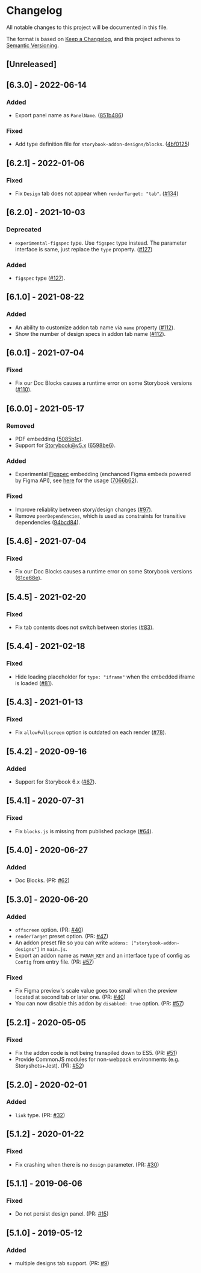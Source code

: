 # Changelog

All notable changes to this project will be documented in this file.

The format is based on [Keep a Changelog](https://keepachangelog.com/en/1.0.0/),
and this project adheres to [Semantic Versioning](https://semver.org/spec/v2.0.0.html).

## [Unreleased]

## [6.3.0] - 2022-06-14

### Added

- Export panel name as `PanelName`. ([851b486](https://github.com/pocka/storybook-addon-designs/commit/851b486543475384173532be27702e6a776b827d))

### Fixed

- Add type definition file for `storybook-addon-designs/blocks`. ([4bf0125](https://github.com/pocka/storybook-addon-designs/commit/4bf012598b476b891779f35d614f9b212af24765))

## [6.2.1] - 2022-01-06

### Fixed

- Fix `Design` tab does not appear when `renderTarget: "tab"`. ([#134](https://github.com/pocka/storybook-addon-designs/issues/134))

## [6.2.0] - 2021-10-03

### Deprecated

- `experimental-figspec` type. Use `figspec` type instead. The parameter interface is same, just replace the `type` property. ([#127](https://github.com/pocka/storybook-addon-designs/pull/127))

### Added

- `figspec` type ([#127](https://github.com/pocka/storybook-addon-designs/pull/127)).

## [6.1.0] - 2021-08-22

### Added

- An ability to customize addon tab name via `name` property ([#112](https://github.com/pocka/storybook-addon-designs/pull/112)).
- Show the number of design specs in addon tab name ([#112](https://github.com/pocka/storybook-addon-designs/pull/112)).

## [6.0.1] - 2021-07-04

### Fixed

- Fix our Doc Blocks causes a runtime error on some Storybook versions ([#110](https://github.com/pocka/storybook-addon-designs/pull/110)).

## [6.0.0] - 2021-05-17

### Removed

- PDF embedding ([5085b1c](https://github.com/pocka/storybook-addon-designs/commit/5085b1c9a9b0829fa5e2ed1ebba11c46d54dcb1a)).
- Support for Storybook@v5.x ([6598be6](https://github.com/pocka/storybook-addon-designs/commit/6598be61ae6869ff6b50e502330d4fcd71b44d8f)).

### Added

- Experimental [Figspec](https://github.com/pocka/figspec) embedding (enchanced Figma embeds powered by Figma API), see [here][figspec-usage] for the usage ([7066b62](https://github.com/pocka/storybook-addon-designs/commit/7066b62a2836f4b8b480b81e1c17d60f3f41b752)).

[figspec-usage]: https://pocka.github.io/storybook-addon-designs/?path=/story/docs-figma-figspec-readme--page

### Fixed

- Improve reliablity between story/design changes ([#97](https://github.com/pocka/storybook-addon-designs/pull/97)).
- Remove `peerDependencies`, which is used as constraints for transitive dependencies ([94bcd84](https://github.com/pocka/storybook-addon-designs/commit/94bcd84aa2013d06c63f5502b085b031a1deb459)).

## [5.4.6] - 2021-07-04

### Fixed

- Fix our Doc Blocks causes a runtime error on some Storybook versions ([61ce68e](https://github.com/pocka/storybook-addon-designs/commit/61ce68e8613878cc28c8b9837d45c206b2ba8119)).

## [5.4.5] - 2021-02-20

### Fixed

- Fix tab contents does not switch between stories ([#83](https://github.com/pocka/storybook-addon-designs/issues/83)).

## [5.4.4] - 2021-02-18

### Fixed

- Hide loading placeholder for `type: "iframe"` when the embedded iframe is loaded ([#81](https://github.com/pocka/storybook-addon-designs/issues/81)).

## [5.4.3] - 2021-01-13

### Fixed

- Fix `allowFullscreen` option is outdated on each render ([#78](https://github.com/pocka/storybook-addon-designs/pull/78)).

## [5.4.2] - 2020-09-16

### Added

- Support for Storybook 6.x ([#67](https://github.com/pocka/storybook-addon-designs/issues/67#issuecomment-692846928)).

## [5.4.1] - 2020-07-31

### Fixed

- Fix `blocks.js` is missing from published package ([#64](https://github.com/pocka/storybook-addon-designs/issues/64)).

## [5.4.0] - 2020-06-27

### Added

- Doc Blocks. (PR: [#62](https://github.com/pocka/storybook-addon-designs/pull/62))

## [5.3.0] - 2020-06-20

### Added

- `offscreen` option. (PR: [#40](https://github.com/pocka/storybook-addon-designs/pull/40))
- `renderTarget` preset option. (PR: [#47](https://github.com/pocka/storybook-addon-designs/pull/47))
- An addon preset file so you can write `addons: ["storybook-addon-designs"]` in `main.js`.
- Export an addon name as `PARAM_KEY` and an interface type of config as `Config` from entry file. (PR: [#57](https://github.com/pocka/storybook-addon-designs/pull/57))

### Fixed

- Fix Figma preview's scale value goes too small when the preview located at second tab or later one. (PR: [#40](https://github.com/pocka/storybook-addon-designs/pull/40))
- You can now disable this addon by `disabled: true` option. (PR: [#57](https://github.com/pocka/storybook-addon-designs/pull/57))

## [5.2.1] - 2020-05-05

### Fixed

- Fix the addon code is not being transpiled down to ES5. (PR: [#51](https://github.com/pocka/storybook-addon-designs/pull/51))
- Provide CommonJS modules for non-webpack environments (e.g. Storyshots+Jest). (PR: [#52](https://github.com/pocka/storybook-addon-designs/pull/52))

## [5.2.0] - 2020-02-01

### Added

- `link` type. (PR: [#32](https://github.com/pocka/storybook-addon-designs/pull/32))

## [5.1.2] - 2020-01-22

### Fixed

- Fix crashing when there is no `design` parameter. (PR: [#30](https://github.com/pocka/storybook-addon-designs/pull/30))

## [5.1.1] - 2019-06-06

### Fixed

- Do not persist design panel. (PR: [#15](https://github.com/pocka/storybook-addon-designs/pull/15))

## [5.1.0] - 2019-05-12

### Added

- multiple designs tab support. (PR: [#9](https://github.com/pocka/storybook-addon-designs/pull/9))
